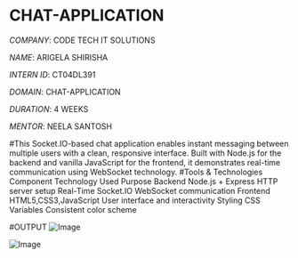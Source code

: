 # CHAT-APPLICATION

*COMPANY*: CODE TECH IT SOLUTIONS

*NAME*: ARIGELA SHIRISHA

*INTERN ID*: CT04DL391

*DOMAIN*: CHAT-APPLICATION

*DURATION*: 4 WEEKS

*MENTOR*: NEELA SANTOSH

#This Socket.IO-based chat application enables instant messaging between multiple users with a clean, responsive interface. Built with Node.js for the backend and vanilla JavaScript for the frontend, it demonstrates real-time communication using WebSocket technology.
#Tools & Technologies
Component	 Technology Used	      Purpose
Backend	   Node.js + Express	    HTTP server setup
Real-Time	 Socket.IO	            WebSocket communication
Frontend	 HTML5,CSS3,JavaScript	User interface and interactivity
Styling	   CSS Variables	        Consistent color scheme

#OUTPUT
![Image](https://github.com/user-attachments/assets/5e298ad3-b5e2-418b-b3c5-d9c48aa0e043)

![Image](https://github.com/user-attachments/assets/5e298ad3-b5e2-418b-b3c5-d9c48aa0e043)



